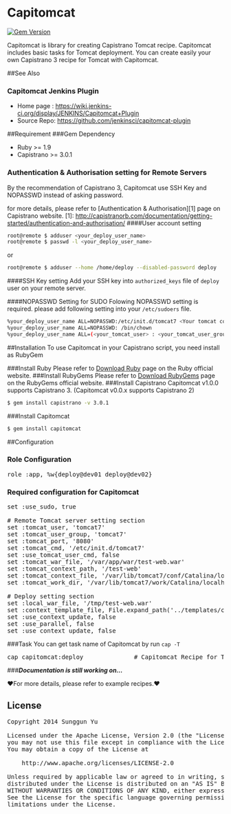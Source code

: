 # Capitomcat
[![Gem Version](https://badge.fury.io/rb/capitomcat.png)](http://badge.fury.io/rb/capitomcat)

Capitomcat is library for creating Capistrano Tomcat recipe.
Capitomcat includes basic tasks for Tomcat deployment. You can create easily your own Capistrano 3 recipe for Tomcat with Capitomcat.

##See Also
### Capitomcat Jenkins Plugin
* Home page : https://wiki.jenkins-ci.org/display/JENKINS/Capitomcat+Plugin
* Source Repo: https://github.com/jenkinsci/capitomcat-plugin

##Requirement
###Gem Dependency
* Ruby >= 1.9
* Capistrano >= 3.0.1

### Authentication & Authorisation setting for Remote Servers
By the recommendation of Capistrano 3, Capitomcat use SSH Key and NOPASSWD instead of asking password.

for more details, please refer to  [Authentication & Authorisation][1] page on Capistrano website.
[1]: http://capistranorb.com/documentation/getting-started/authentication-and-authorisation/
####User account setting
```` sh
root@remote $ adduser <your_deploy_user_name>
root@remote $ passwd -l <your_deploy_user_name>
````
or
```` sh
root@remote $ adduser --home /home/deploy --disabled-password deploy
````

####SSH Key setting
Add your SSH key into `authorized_keys` file of `deploy` user on your remote server.

####NOPASSWD Setting for SUDO
Folowing NOPASSWD setting is required. please add following setting into your `/etc/sudoers` file.
```` sh
%your_deploy_user_name ALL=NOPASSWD:/etc/init.d/tomcat7 <Your tomcat command>
%your_deploy_user_name ALL=NOPASSWD: /bin/chown 
%your_deploy_user_name ALL=(<your_tomcat_user> : <your_tomcat_user_group>) NOPASSWD: ALL
````

##Installation
To use Capitomcat in your Capistrano script, you need install as RubyGem

###Install Ruby
Please refer to [Download Ruby](http://www.ruby-lang.org/en/downloads/) page on the Ruby official website.
###Install RubyGems
Please refer to [Download RubyGems](http://rubygems.org/pages/download) page on the RubyGems official website.
###Install Capistrano
Capitomcat v1.0.0 supports Capistrano 3. (Capitomcat v0.0.x supports Capistrano 2)
``` sh
$ gem install capistrano -v 3.0.1
```
###Install Capitomcat
``` sh
$ gem install capitomcat
```	

##Configuration
### Role Configuration
<pre>
role :app, %w{deploy@dev01 deploy@dev02}
</pre>
### Required configuration for Capitomcat
<pre>
set :use_sudo, true

# Remote Tomcat server setting section
set :tomcat_user, 'tomcat7'
set :tomcat_user_group, 'tomcat7'
set :tomcat_port, '8080'
set :tomcat_cmd, '/etc/init.d/tomcat7'
set :use_tomcat_user_cmd, false
set :tomcat_war_file, '/var/app/war/test-web.war'
set :tomcat_context_path, '/test-web'
set :tomcat_context_file, '/var/lib/tomcat7/conf/Catalina/localhost/test-web.xml'
set :tomcat_work_dir, '/var/lib/tomcat7/work/Catalina/localhost/test-web'

# Deploy setting section
set :local_war_file, '/tmp/test-web.war'
set :context_template_file, File.expand_path('../templates/context.xml.erb', __FILE__).to_s
set :use_context_update, false
set :use_parallel, false
set :use_context_update, false
</pre>

###Task
You can get task name of Capitomcat by run `cap -T`
<pre>
cap capitomcat:deploy              # Capitomcat Recipe for Tomcat web application deployment
</pre>

###***Documentation is still working on...***

&hearts;For more details, please refer to example recipes.&hearts;

## License
<pre>
Copyright 2014 Sunggun Yu

Licensed under the Apache License, Version 2.0 (the "License");
you may not use this file except in compliance with the License.
You may obtain a copy of the License at

    http://www.apache.org/licenses/LICENSE-2.0

Unless required by applicable law or agreed to in writing, software
distributed under the License is distributed on an "AS IS" BASIS,
WITHOUT WARRANTIES OR CONDITIONS OF ANY KIND, either express or implied.
See the License for the specific language governing permissions and
limitations under the License.
</pre>